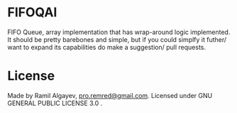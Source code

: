 # FIFOQAI
  FIFO Queue, array implementation that has wrap-around logic implemented. It should be pretty barebones and simple, but if you could simplfy it futher/ want to expand its capabilities do make a suggestion/ pull requests.
# License
Made by Ramil Algayev, pro.remred@gmail.com.
Licensed under GNU GENERAL PUBLIC LICENSE 3.0 .
